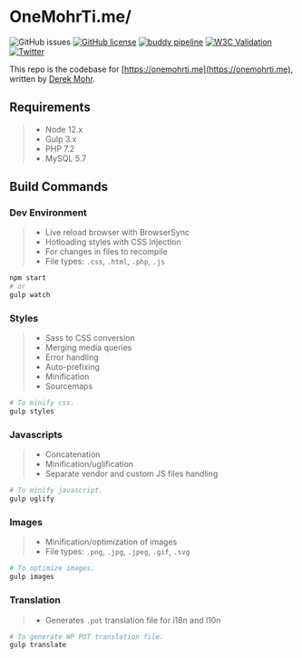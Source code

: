 # OneMohrTi.me/

![GitHub issues](https://img.shields.io/github/issues/onemohrtime/onemohrtime-theme)
[![GitHub license](https://img.shields.io/github/license/OneMohrTime/onemohrtime-theme)](https://github.com/OneMohrTime/onemohrtime-theme/blob/develop/LICENSE.md)
[![buddy pipeline](https://app.buddy.works/onemohrtime/onemohrtime/pipelines/pipeline/231049/badge.svg?token=87fbddf4764a79d8087606f27acba051a5f8777676ebcfd6ebb9563158502a61 "buddy pipeline")](https://buddy.works/)
[![W3C Validation](https://img.shields.io/w3c-validation/html?targetUrl=https%3A%2F%2Fonemohrti.me)](https://validator.w3.org/)
[![Twitter](https://img.shields.io/twitter/url?style=social&url=https%3A%2F%2Ftwitter.com%2Fonemohrtime)](https://twitter.com/intent/tweet?text=Wow:&url=https%3A%2F%2Fgithub.com%2FOneMohrTime%2Fonemohrtime-theme)

This repo is the codebase for [https://onemohrti.me](https://onemohrti.me), written by [Derek Mohr](https://instagram.com/onemohrtimedesign).

## Requirements

>- Node 12.x
>- Gulp 3.x
>- PHP 7.2
>- MySQL 5.7

## Build Commands

### Dev Environment

>- Live reload browser with BrowserSync
>- Hotloading styles with CSS Injection
>- For changes in files to recompile
>- File types: `.css`, `.html`, `.php`, `.js`

```sh
npm start
# or
gulp watch
```

### Styles

>- Sass to CSS conversion
>- Merging media queries
>- Error handling
>- Auto-prefixing
>- Minification
>- Sourcemaps

```sh
# To minify css.
gulp styles
```

### Javascripts

>- Concatenation
>- Minification/uglification
>- Separate vendor and custom JS files handling

```sh
# To minify javascript.
gulp uglify
```

### Images

>- Minification/optimization of images
>- File types: `.png`, `.jpg`, `.jpeg`, `.gif`, `.svg`

```sh
# To optimize images.
gulp images
```

### Translation

>- Generates `.pot` translation file for i18n and l10n

```sh
# To generate WP POT translation file.
gulp translate
```

